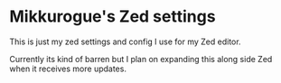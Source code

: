# Mikkurogue's Zed settings

This is just my zed settings and config I use for my Zed editor.

Currently its kind of barren but I plan on expanding this along side Zed when it receives more updates.
